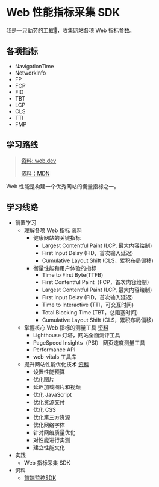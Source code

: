 # Web 性能指标采集 SDK

我是一只勤劳的工蚁🐜，收集网站各项 Web 指标参数。

## 各项指标

* NavigationTime
* NetworkInfo
* FP
* FCP
* FID
* TBT
* LCP
* CLS
* TTI
* FMP

## 学习路线

> [资料: web.dev](https://web.dev/)
>
> [资料：MDN](https://developer.mozilla.org/zh-CN/docs/Web/API/Navigation_timing_API)

Web 性能是构建一个优秀网站的衡量指标之一。

## 学习线路

* 前置学习
  * 理解各项 Web 指标 [资料](https://web.dev/metrics/)
    * 健康网站的关键指标
      * Largest Contentful Paint (LCP, 最大内容绘制)
      * First Input Delay (FID，首次输入延迟)
      * Cumulative Layout Shift (CLS，累积布局偏移)
    * 衡量性能和用户体验的指标
      * Time to First Byte(TTFB)
      * First Contentful Paint（FCP，首次内容绘制）
      * Largest Contentful Paint (LCP, 最大内容绘制)
      * First Input Delay (FID，首次输入延迟)
      * Time to Interactive (TTI，可交互时间)
      * Total Blocking Time (TBT，总阻塞时间)
      * Cumulative Layout Shift (CLS，累积布局偏移)
  * 掌握核心 Web 指标的测量工具 [资料](https://web.dev/vitals-tools/)
    * Lighthouse 灯塔，网站全面测评工具
    * PageSpeed Insights（PSI） 网页速度测量工具
    * Performance API
    * web-vitals 工具库
  * 提升网站性能优化技术 [资料](https://web.dev/fast/)
    * 设置性能预算
    * 优化图片
    * 延迟加载图片和视频
    * 优化 JavaScript
    * 优化资源交付
    * 优化 CSS
    * 优化第三方资源
    * 优化网络字体
    * 针对网络质量优化
    * 对性能进行实测
    * 建立性能文化
* 实践
  * Web 指标采集 SDK
* 资料
  * [前端监控SDK](https://chinese.freecodecamp.org/news/tech-analysis-of-front-end-monitoring-sdk/)
